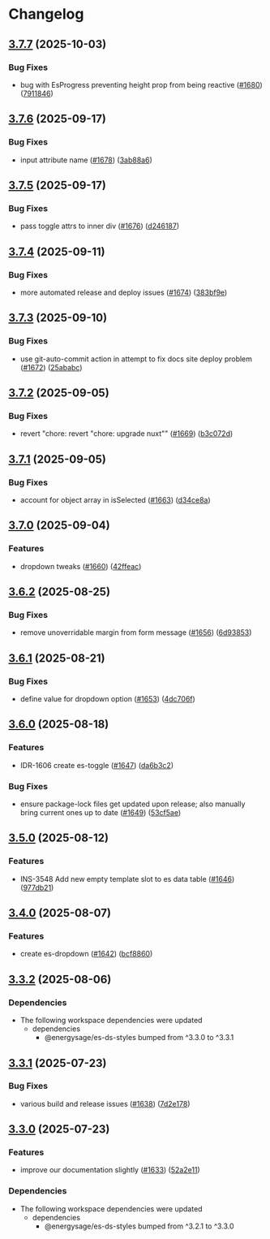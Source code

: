 # Changelog

## [3.7.7](https://github.com/EnergySage/es-ds/compare/es-ds-components-v3.7.6...es-ds-components-v3.7.7) (2025-10-03)


### Bug Fixes

* bug with EsProgress preventing height prop from being reactive ([#1680](https://github.com/EnergySage/es-ds/issues/1680)) ([7911846](https://github.com/EnergySage/es-ds/commit/79118462b8741946ce838cdd230b8469d4f449ca))

## [3.7.6](https://github.com/EnergySage/es-ds/compare/es-ds-components-v3.7.5...es-ds-components-v3.7.6) (2025-09-17)


### Bug Fixes

* input attribute name ([#1678](https://github.com/EnergySage/es-ds/issues/1678)) ([3ab88a6](https://github.com/EnergySage/es-ds/commit/3ab88a6c435666ef5f7d2c290f0b97ecffb64172))

## [3.7.5](https://github.com/EnergySage/es-ds/compare/es-ds-components-v3.7.4...es-ds-components-v3.7.5) (2025-09-17)


### Bug Fixes

* pass toggle attrs to inner div ([#1676](https://github.com/EnergySage/es-ds/issues/1676)) ([d246187](https://github.com/EnergySage/es-ds/commit/d246187d901d258d8ef3591d65f48b8742bae0fb))

## [3.7.4](https://github.com/EnergySage/es-ds/compare/es-ds-components-v3.7.3...es-ds-components-v3.7.4) (2025-09-11)


### Bug Fixes

* more automated release and deploy issues ([#1674](https://github.com/EnergySage/es-ds/issues/1674)) ([383bf9e](https://github.com/EnergySage/es-ds/commit/383bf9e409047c3c10e93fa78d4643e702b07869))

## [3.7.3](https://github.com/EnergySage/es-ds/compare/es-ds-components-v3.7.2...es-ds-components-v3.7.3) (2025-09-10)


### Bug Fixes

* use git-auto-commit action in attempt to fix docs site deploy problem ([#1672](https://github.com/EnergySage/es-ds/issues/1672)) ([25ababc](https://github.com/EnergySage/es-ds/commit/25ababc3de253e21b1cf39a2a2353239b0c919cc))

## [3.7.2](https://github.com/EnergySage/es-ds/compare/es-ds-components-v3.7.1...es-ds-components-v3.7.2) (2025-09-05)


### Bug Fixes

* revert "chore: revert "chore: upgrade nuxt"" ([#1669](https://github.com/EnergySage/es-ds/issues/1669)) ([b3c072d](https://github.com/EnergySage/es-ds/commit/b3c072dadd255d7a5a05d1215d8558ad1c0661f7))

## [3.7.1](https://github.com/EnergySage/es-ds/compare/es-ds-components-v3.7.0...es-ds-components-v3.7.1) (2025-09-05)


### Bug Fixes

* account for object array in isSelected ([#1663](https://github.com/EnergySage/es-ds/issues/1663)) ([d34ce8a](https://github.com/EnergySage/es-ds/commit/d34ce8a0b2935cfe9621a54b85cac88f95a5a314))

## [3.7.0](https://github.com/EnergySage/es-ds/compare/es-ds-components-v3.6.2...es-ds-components-v3.7.0) (2025-09-04)


### Features

* dropdown tweaks ([#1660](https://github.com/EnergySage/es-ds/issues/1660)) ([42ffeac](https://github.com/EnergySage/es-ds/commit/42ffeac51b89969cd55b936d744be598e769e1a5))

## [3.6.2](https://github.com/EnergySage/es-ds/compare/es-ds-components-v3.6.1...es-ds-components-v3.6.2) (2025-08-25)


### Bug Fixes

* remove unoverridable margin from form message ([#1656](https://github.com/EnergySage/es-ds/issues/1656)) ([6d93853](https://github.com/EnergySage/es-ds/commit/6d93853df13156de9c7b5f938b345d64c295017a))

## [3.6.1](https://github.com/EnergySage/es-ds/compare/es-ds-components-v3.6.0...es-ds-components-v3.6.1) (2025-08-21)


### Bug Fixes

* define value for dropdown option ([#1653](https://github.com/EnergySage/es-ds/issues/1653)) ([4dc706f](https://github.com/EnergySage/es-ds/commit/4dc706f88cc85f35a09c42e3cf06fea36f249b31))

## [3.6.0](https://github.com/EnergySage/es-ds/compare/es-ds-components-v3.5.0...es-ds-components-v3.6.0) (2025-08-18)


### Features

* IDR-1606 create es-toggle ([#1647](https://github.com/EnergySage/es-ds/issues/1647)) ([da6b3c2](https://github.com/EnergySage/es-ds/commit/da6b3c28585d7aaae7ef07d7f426405783e3f276))


### Bug Fixes

* ensure package-lock files get updated upon release; also manually bring current ones up to date ([#1649](https://github.com/EnergySage/es-ds/issues/1649)) ([53cf5ae](https://github.com/EnergySage/es-ds/commit/53cf5aeec419b7a050038172dec8cc1d8fb31655))

## [3.5.0](https://github.com/EnergySage/es-ds/compare/es-ds-components-v3.4.0...es-ds-components-v3.5.0) (2025-08-12)


### Features

* INS-3548 Add new empty template slot to es data table ([#1646](https://github.com/EnergySage/es-ds/issues/1646)) ([977db21](https://github.com/EnergySage/es-ds/commit/977db21e6ad58eeb8b4b25b2e99ca0b25cf15872))

## [3.4.0](https://github.com/EnergySage/es-ds/compare/es-ds-components-v3.3.2...es-ds-components-v3.4.0) (2025-08-07)


### Features

* create es-dropdown ([#1642](https://github.com/EnergySage/es-ds/issues/1642)) ([bcf8860](https://github.com/EnergySage/es-ds/commit/bcf886075b0b6c9b2d0724616124b01a12a74550))

## [3.3.2](https://github.com/EnergySage/es-ds/compare/es-ds-components-v3.3.1...es-ds-components-v3.3.2) (2025-08-06)


### Dependencies

* The following workspace dependencies were updated
  * dependencies
    * @energysage/es-ds-styles bumped from ^3.3.0 to ^3.3.1

## [3.3.1](https://github.com/EnergySage/es-ds/compare/es-ds-components-v3.3.0...es-ds-components-v3.3.1) (2025-07-23)


### Bug Fixes

* various build and release issues ([#1638](https://github.com/EnergySage/es-ds/issues/1638)) ([7d2e178](https://github.com/EnergySage/es-ds/commit/7d2e178b4bba2bdc089ea44b865b9c92444ee70a))

## [3.3.0](https://github.com/EnergySage/es-ds/compare/es-ds-components-v3.2.3...es-ds-components-v3.3.0) (2025-07-23)


### Features

* improve our documentation slightly ([#1633](https://github.com/EnergySage/es-ds/issues/1633)) ([52a2e11](https://github.com/EnergySage/es-ds/commit/52a2e11da7c09211401bf5306f815e12a843cd46))


### Dependencies

* The following workspace dependencies were updated
  * dependencies
    * @energysage/es-ds-styles bumped from ^3.2.1 to ^3.3.0

